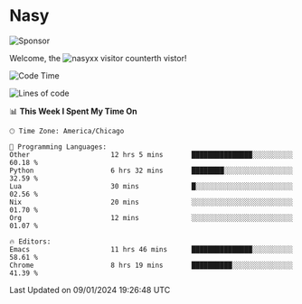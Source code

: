 # Nasy

<!--
<p align="center">
<img height="200" src="https://github-readme-stats.vercel.app/api?username=nasyxx&count_private=true&show_icons=true&theme=dracula&include_all_commits=true"/>
<img height="200" src="https://github-readme-stats.vercel.app/api/top-langs/?username=nasyxx&theme=dracula&hide=html,jupyter+notebook&count_private=true&show_icons=true"/>
</p>

  
----------------
-->

![Sponsor](https://img.shields.io/static/v1.svg?label=Sponsor&message=%E2%9D%A4&logo=GitHub&style=flat&color=pink)
 
Welcome, the ![nasyxx visitor counter](https://count.getloli.com/get/@nasyxx?theme=rule34)th vistor!
 
<!--START_SECTION:waka-->
![Code Time](http://img.shields.io/badge/Code%20Time-4%2C203%20hrs%2038%20mins-blue)

![Lines of code](https://img.shields.io/badge/From%20Hello%20World%20I%27ve%20Written-6.3%20million%20lines%20of%20code-blue)

📊 **This Week I Spent My Time On** 

```text
🕑︎ Time Zone: America/Chicago

💬 Programming Languages: 
Other                    12 hrs 5 mins       ███████████████░░░░░░░░░░   60.18 % 
Python                   6 hrs 32 mins       ████████░░░░░░░░░░░░░░░░░   32.59 % 
Lua                      30 mins             █░░░░░░░░░░░░░░░░░░░░░░░░   02.56 % 
Nix                      20 mins             ░░░░░░░░░░░░░░░░░░░░░░░░░   01.70 % 
Org                      12 mins             ░░░░░░░░░░░░░░░░░░░░░░░░░   01.07 % 

🔥 Editors: 
Emacs                    11 hrs 46 mins      ███████████████░░░░░░░░░░   58.61 % 
Chrome                   8 hrs 19 mins       ██████████░░░░░░░░░░░░░░░   41.39 % 
```


 Last Updated on 09/01/2024 19:26:48 UTC
<!--END_SECTION:waka-->

<!-- ![visitors](https://visitor-badge.laobi.icu/badge?page_id=nasyxx.nasyxx) -->
